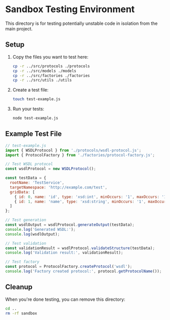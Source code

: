 # Sandbox Testing Environment

This directory is for testing potentially unstable code in isolation from the main project.

## Setup

1. Copy the files you want to test here:
   ```bash
   cp -r ../src/protocols ./protocols
   cp -r ../src/models ./models
   cp -r ../src/factories ./factories
   cp -r ../src/utils ./utils
   ```

2. Create a test file:
   ```bash
   touch test-example.js
   ```

3. Run your tests:
   ```bash
   node test-example.js
   ```

## Example Test File

```javascript
// test-example.js
import { WSDLProtocol } from './protocols/wsdl-protocol.js';
import { ProtocolFactory } from './factories/protocol-factory.js';

// Test WSDL protocol
const wsdlProtocol = new WSDLProtocol();

const testData = {
  rootName: 'TestService',
  targetNamespace: 'http://example.com/test',
  gridData: [
    { id: 0, name: 'id', type: 'xsd:int', minOccurs: '1', maxOccurs: '1' },
    { id: 1, name: 'name', type: 'xsd:string', minOccurs: '1', maxOccurs: '1' }
  ]
};

// Test generation
const wsdlOutput = wsdlProtocol.generateOutput(testData);
console.log('Generated WSDL:');
console.log(wsdlOutput);

// Test validation
const validationResult = wsdlProtocol.validateStructure(testData);
console.log('Validation result:', validationResult);

// Test factory
const protocol = ProtocolFactory.createProtocol('wsdl');
console.log('Factory created protocol:', protocol.getProtocolName());
```

## Cleanup

When you're done testing, you can remove this directory:
```bash
cd ..
rm -rf sandbox
```